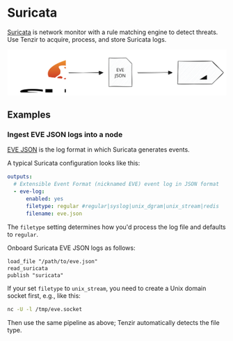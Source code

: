# Suricata

[Suricata](https://suricata.io/) is network monitor with a rule matching engine
to detect threats. Use Tenzir to acquire, process, and store Suricata logs.

![Suricata](suricata.svg)

## Examples

### Ingest EVE JSON logs into a node

[EVE JSON](https://docs.suricata.io/en/latest/output/eve/eve-json-output.html)
is the log format in which Suricata generates events.

A typical Suricata configuration looks like this:

```yaml title=suricata.yaml
outputs:
  # Extensible Event Format (nicknamed EVE) event log in JSON format
  - eve-log:
      enabled: yes
      filetype: regular #regular|syslog|unix_dgram|unix_stream|redis
      filename: eve.json
```

The `filetype` setting determines how you'd process the log file and defaults to
`regular`.

Onboard Suricata EVE JSON logs as follows:

```tql
load_file "/path/to/eve.json"
read_suricata
publish "suricata"
```

If your set `filetype` to `unix_stream`, you need to create a Unix domain socket
first, e.g., like this:

```bash
nc -U -l /tmp/eve.socket
```

Then use the same pipeline as above; Tenzir automatically detects the file type.
